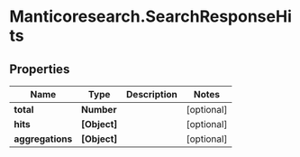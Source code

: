 # Manticoresearch.SearchResponseHits

## Properties

Name | Type | Description | Notes
------------ | ------------- | ------------- | -------------
**total** | **Number** |  | [optional] 
**hits** | **[Object]** |  | [optional] 
**aggregations** | **[Object]** |  | [optional] 


